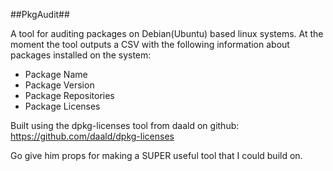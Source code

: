 ##PkgAudit##

A tool for auditing packages on Debian(Ubuntu) based linux systems. At the 
moment the tool outputs a CSV with the following information about packages
installed on the system: 
    
* Package Name
* Package Version
* Package Repositories
* Package Licenses
    

Built using the dpkg-licenses tool from daald on github: 
    https://github.com/daald/dpkg-licenses
    
Go give him props for making a SUPER useful tool that I could build on. 
